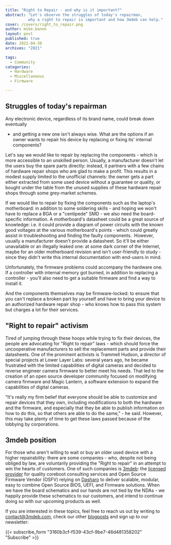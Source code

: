 ```yaml
---
title: "Right to Repair - and why is it important?"
abstract: "Let's observe the struggles of today's repairman,
          why a right to repair is important and how 3mdeb can help."
cover: /covers/right_to_repair.png
author: mike.banon
layout: post
published: true
date: 2021-04-30
archives: "2021"

tags:
  - Community
categories:
  - Hardware
  - Miscellaneous
  - Firmware

---
```


## Struggles of today's repairman

Any electronic device, regardless of its brand name, could break down eventually

- and getting a new one isn't always wise. What are the options if an owner
  wants to repair his device by replacing or fixing its' internal components?

Let's say we would like to repair by replacing the components - which is more
accessible to an unskilled person. Usually, a manufacturer doesn't let the users
buy the spare parts directly: instead, it partners with a few chains of hardware
repair shops who are glad to make a profit. This results in a modest supply
limited to the unofficial channels: the owner gets a part either extracted from
some used device without a guarantee or quality, or bought under the table from
the unused supplies of these hardware repair shops through some grey-market
schemes.

If we would like to repair by fixing the components such as the laptop's
motherboard: in addition to some soldering skills - and hoping we won't have to
replace a BGA or a "centipede" SMD - we also need the board-specific
information. A motherboard's datasheet could be a great source of knowledge:
i.e. it could provide a diagram of power circuits with the known good voltages
at the various motherboard's points - which could greatly assist in
troubleshooting and finding the faulty components.  However, usually a
manufacturer doesn't provide a datasheet. So it'll be either unavailable or an
illegally leaked one: at some dark corner of the Internet, maybe for an older
motherboard revision and isn't user-friendly to study - since they didn't write
this internal documentation with end-users in mind.

Unfortunately, the firmware problems could accompany the hardware one. If a
controller with internal memory got burned, in addition to replacing a
controller - you'll also need to get a suitable firmware and find a way to
install it.

And the components themselves may be firmware-locked: to ensure that you can't
replace a broken part by yourself and have to bring your device to an authorized
hardware repair shop - who knows how to pass this system but charges a lot for
their services.

## "Right to repair" activism

Tired of jumping through these hoops while trying to fix their devices, the
people are advocating for "Right to repair" laws - which should force the
uncooperative manufacturers to sell the replacement parts and provide their
datasheets. One of the prominent activists is Trammell Hudson, a director of
special projects at Lower Layer Labs: several years ago, he became frustrated
with the limited capabilities of digital cameras and decided to reverse engineer
camera firmware to better meet his needs. That led to the creation of an open
source developer community focused on modifying camera firmware and Magic
Lantern, a software extension to expand the capabilities of digital cameras.

"It's really my firm belief that everyone should be able to customize and repair
devices that they own, including modifications to both the hardware and the
firmware, and especially that they be able to publish information on how to do
this, so that others are able to do the same," - he said. However, this may take
plenty of time to get these laws passed because of the lobbying by corporations.

## 3mdeb position

For those who aren't willing to wait or buy an older used device with a higher
repairability: there are some companies - who, despite not being obliged by law,
are voluntarily providing the "Right to repair" in an attempt to win the hearts
of customers. One of such companies is [3mdeb][1]: the [licensed provider][2]
for quality coreboot consulting services and Open Source Firmware Vendor (OSFV)
relying on [Dasharo][3] to deliver scalable, modular, easy to combine Open
Source BIOS, UEFI, and Firmware solutions. When we have the board schematics and
our hands are not tied by the NDAs - we happily provide these schematics to our
customers, and intend to continue doing so with our upcoming products as well.

If you are interested in these topics, feel free to reach us out by writing to
<contact@3mdeb.com>, check our other [blogposts][4] and sign up to our
newsletter:

{{< subscribe_form "3160b3cf-f539-43cf-9be7-46d481358202" "Subscribe" >}}

[1]: https://3mdeb.com/
[2]: https://3mdeb.com/about-us/
[3]: https://dasharo.com/
[4]: https://blog.3mdeb.com/
